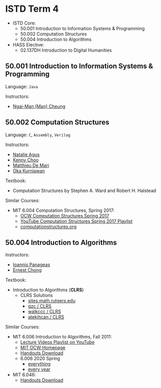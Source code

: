 # ISTD Term 4

- ISTD Core:
    - 50.001 Introduction to Information Systems & Programming
    - 50.002 Computation Structures
    - 50.004 Introduction to Algorithms
- HASS Elective:
    - 02.137DH Introduction to Digital Humanities

## 50.001 Introduction to Information Systems & Programming

Language: `Java`

Instructors: 

- [Ngai-Man (Man) Cheung](https://istd.sutd.edu.sg/people/faculty/ngai-man-man-cheung)

## 50.002 Computation Structures

Language: `C`, `Assembly`, `Verilog`

Instructors:

- [Natalie Agus](https://istd.sutd.edu.sg/people/faculty/natalie-agus)
- [Kenny Choo](https://istd.sutd.edu.sg/people/faculty/kenny-choo)
- [Matthieu De Mari](https://istd.sutd.edu.sg/people/faculty/matthieu-de-mari)
- [Oka Kurniawan](https://istd.sutd.edu.sg/people/faculty/oka-kurniawan)

Textbook:

- Computation Structures by Stephen A. Ward and Robert H. Halstead

Similar Courses:
- MIT 6.004 Computation Structures, Spring 2017:
    - [OCW Computation Structures Spring 2017](https://ocw.mit.edu/courses/electrical-engineering-and-computer-science/6-004-computation-structures-spring-2017/)
    - [YouTube Computation Structures Spring 2017 Playlist](https://www.youtube.com/playlist?list=PLUl4u3cNGP62WVs95MNq3dQBqY2vGOtQ2)
    - [computationstructures.org](http://computationstructures.org/index.html)


## 50.004 Introduction to Algorithms

Instructors: 

- [Ioannis Panageas](https://istd.sutd.edu.sg/people/faculty/ioannis-panageas)
- [Ernest Chong](https://istd.sutd.edu.sg/people/faculty/ernest-chong)

Textbook:

- Introduction to Algorithms (**CLRS**)
    - CLRS Solutions
        - [sites.math.rutgers.edu](https://sites.math.rutgers.edu/~ajl213/CLRS/CLRS.html)
        - [gzc / CLRS](https://github.com/gzc/CLRS)
        - [walkccc / CLRS](https://walkccc.github.io/CLRS/)
        - [atekihcan / CLRS](https://atekihcan.github.io/CLRS/)

Similar Courses:

- MIT 6.006 Introduction to Algorithms, Fall 2011:
    - [Lecture Videos Playlist on YouTube](https://www.youtube.com/playlist?list=PLUl4u3cNGP61Oq3tWYp6V_F-5jb5L2iHb)
    - [MIT OCW Homepage](https://ocw.mit.edu/courses/electrical-engineering-and-computer-science/6-006-introduction-to-algorithms-fall-2011/index.htm)
    - [Handouts Download](https://courses.csail.mit.edu/6.006/fall10/handouts/)
    - 6.006 2020 Spring
        - [everything](https://learning-modules.mit.edu/materials/index.html?uuid=/course/6/sp20/6.006#materials)
        - [every year](https://courses.csail.mit.edu/6.006/)
- MIT 6.046:
    - [Handouts Download](https://courses.csail.mit.edu/6.046/fall01/handouts/)
